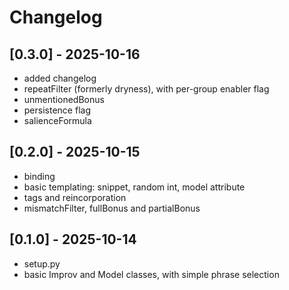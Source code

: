 # Changelog

## [0.3.0] - 2025-10-16
- added changelog
- repeatFilter (formerly dryness), with per-group enabler flag
- unmentionedBonus
- persistence flag
- salienceFormula

## [0.2.0] - 2025-10-15
- binding
- basic templating: snippet, random int, model attribute
- tags and reincorporation
- mismatchFilter, fullBonus and partialBonus

## [0.1.0] - 2025-10-14
- setup.py
- basic Improv and Model classes, with simple phrase selection 